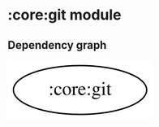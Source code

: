# :core:git module
## Dependency graph
![Dependency graph](../../docs/images/graphs/dep_graph_core_git.svg)
